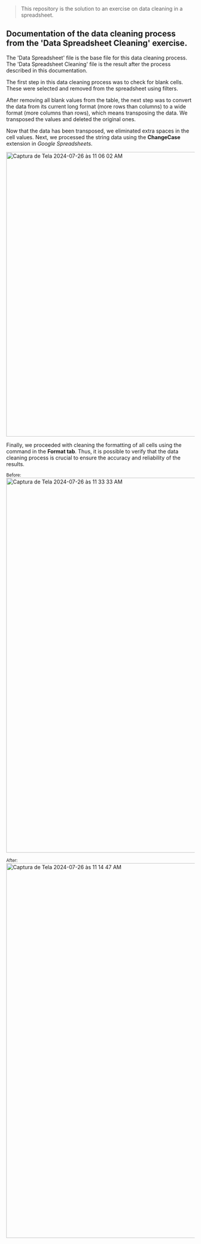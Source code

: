 > This repository is the solution to an exercise on data cleaning in a spreadsheet.

## Documentation of the data cleaning process from the 'Data Spreadsheet Cleaning' exercise.

The 'Data Spreadsheet' file is the base file for this data cleaning process. The 'Data Spreadsheet Cleaning' file is the result after the process described in this documentation.

The first step in this data cleaning process was to check for blank cells. These were selected and removed from the spreadsheet using filters.

After removing all blank values from the table, the next step was to convert the data from its current long format (more rows than columns) to a wide format (more columns than rows), which means transposing the data. We transposed the values and deleted the original ones.

Now that the data has been transposed, we eliminated extra spaces in the cell values. Next, we processed the string data using the **ChangeCase** extension in *Google Spreadsheets*.

<img width="759" alt="Captura de Tela 2024-07-26 às 11 06 02 AM" src="https://github.com/user-attachments/assets/a20c64a1-fdc8-4e9e-bd30-6eda8793e68e">

Finally, we proceeded with cleaning the formatting of all cells using the command in the **Format tab**. Thus, it is possible to verify that the data cleaning process is crucial to ensure the accuracy and reliability of the results.

<sub> Before:</sub>
<img width="1000" alt="Captura de Tela 2024-07-26 às 11 33 33 AM" src="https://github.com/user-attachments/assets/dc9e894c-2a5d-4260-8f63-4d68b519b4d9">

<sub> After:</sub>
<img width="1000" alt="Captura de Tela 2024-07-26 às 11 14 47 AM" src="https://github.com/user-attachments/assets/093ed633-8bee-41d6-b98a-4c24d8d52bce">

